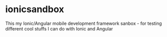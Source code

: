 # ionicsandbox
This my Ionic/Angular mobile development framework sanbox -  for testing different cool stuffs I can do with Ionic and Angular
